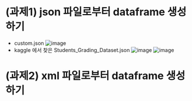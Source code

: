 # (과제1) json 파일로부터 dataframe 생성하기
- custom.json
![image](https://github.com/user-attachments/assets/b628165e-f39b-4ffe-aeb7-ed15b8e7dfcb)
- kaggle 에서 찾은 Students_Grading_Dataset.json
![image](https://github.com/user-attachments/assets/32c53d01-d448-4646-87ce-915f3f5abfbf)
![image](https://github.com/user-attachments/assets/a299e204-2da5-4704-9032-32835ca7ff45)

# (과제2) xml 파일로부터 dataframe 생성하기
